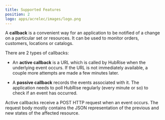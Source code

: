 ```yaml
---
title: Supported Features
position: 2
logo: apps/acrelec/images/logo.png
---
```


A **callback** is a convenient way for an application to be notified of a change on a particular set or resources. It can be used to monitor orders, customers, locations or catalogs.

There are 2 types of callbacks:

- An **active callback** is a URL which is called by HubRise when the underlying event occurs. If the URL is not immediately available, a couple more attempts are made a few minutes later.

- A **passive callback** records the events associated with it. The application needs to poll HubRise regularly (every minute or so) to check if an event has occurred.

Active callbacks receive a POST HTTP request when an event occurs. The request body mostly contains the JSON representation of the previous and new states of the affected resource.
